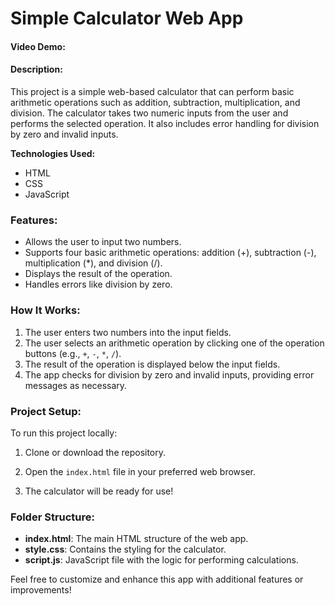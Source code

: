 # Simple Calculator Web App

#### Video Demo:  <URL HERE>

#### Description:
This project is a simple web-based calculator that can perform basic arithmetic operations such as addition, subtraction, multiplication, and division. The calculator takes two numeric inputs from the user and performs the selected operation. It also includes error handling for division by zero and invalid inputs.

**Technologies Used:**
- HTML
- CSS
- JavaScript

### Features:
- Allows the user to input two numbers.
- Supports four basic arithmetic operations: addition (+), subtraction (-), multiplication (*), and division (/).
- Displays the result of the operation.
- Handles errors like division by zero.

### How It Works:
1. The user enters two numbers into the input fields.
2. The user selects an arithmetic operation by clicking one of the operation buttons (e.g., `+`, `-`, `*`, `/`).
3. The result of the operation is displayed below the input fields.
4. The app checks for division by zero and invalid inputs, providing error messages as necessary.

### Project Setup:
To run this project locally:
1. Clone or download the repository.

2. Open the `index.html` file in your preferred web browser.
3. The calculator will be ready for use!

### Folder Structure:
- **index.html**: The main HTML structure of the web app.
- **style.css**: Contains the styling for the calculator.
- **script.js**: JavaScript file with the logic for performing calculations.

Feel free to customize and enhance this app with additional features or improvements!

